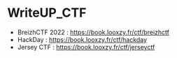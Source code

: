 # WriteUP_CTF

- BreizhCTF 2022 : https://book.looxzy.fr/ctf/breizhctf
- HackDay : https://book.looxzy.fr/ctf/hackday
- Jersey CTF : https://book.looxzy.fr/ctf/jerseyctf
